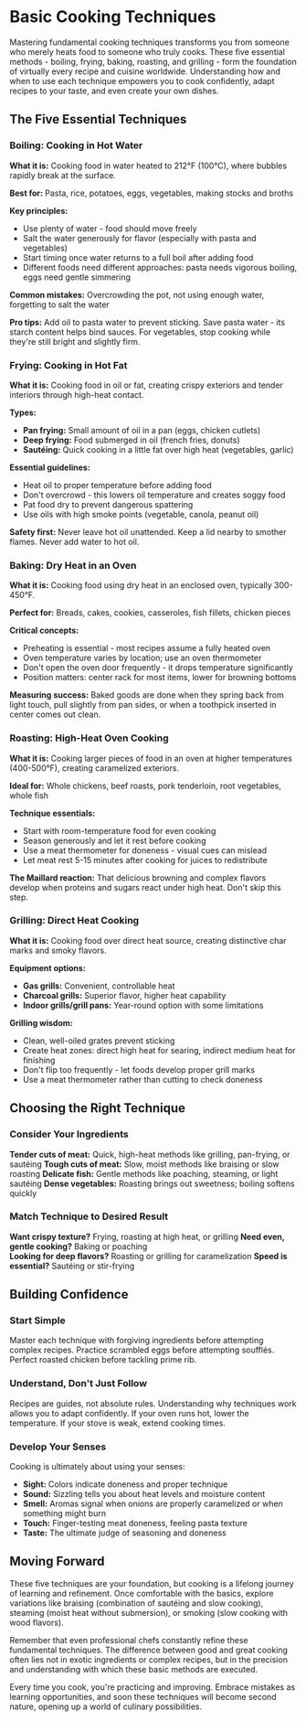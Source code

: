 # Basic Cooking Techniques

Mastering fundamental cooking techniques transforms you from someone who merely heats food to someone who truly cooks. These five essential methods - boiling, frying, baking, roasting, and grilling - form the foundation of virtually every recipe and cuisine worldwide. Understanding how and when to use each technique empowers you to cook confidently, adapt recipes to your taste, and even create your own dishes.

## The Five Essential Techniques

### Boiling: Cooking in Hot Water

**What it is:** Cooking food in water heated to 212°F (100°C), where bubbles rapidly break at the surface.

**Best for:** Pasta, rice, potatoes, eggs, vegetables, making stocks and broths

**Key principles:**
- Use plenty of water - food should move freely
- Salt the water generously for flavor (especially with pasta and vegetables)  
- Start timing once water returns to a full boil after adding food
- Different foods need different approaches: pasta needs vigorous boiling, eggs need gentle simmering

**Common mistakes:** Overcrowding the pot, not using enough water, forgetting to salt the water

**Pro tips:** Add oil to pasta water to prevent sticking. Save pasta water - its starch content helps bind sauces. For vegetables, stop cooking while they're still bright and slightly firm.

### Frying: Cooking in Hot Fat

**What it is:** Cooking food in oil or fat, creating crispy exteriors and tender interiors through high-heat contact.

**Types:**
- **Pan frying:** Small amount of oil in a pan (eggs, chicken cutlets)
- **Deep frying:** Food submerged in oil (french fries, donuts)  
- **Sautéing:** Quick cooking in a little fat over high heat (vegetables, garlic)

**Essential guidelines:**
- Heat oil to proper temperature before adding food
- Don't overcrowd - this lowers oil temperature and creates soggy food
- Pat food dry to prevent dangerous spattering
- Use oils with high smoke points (vegetable, canola, peanut oil)

**Safety first:** Never leave hot oil unattended. Keep a lid nearby to smother flames. Never add water to hot oil.

### Baking: Dry Heat in an Oven

**What it is:** Cooking food using dry heat in an enclosed oven, typically 300-450°F.

**Perfect for:** Breads, cakes, cookies, casseroles, fish fillets, chicken pieces

**Critical concepts:**
- Preheating is essential - most recipes assume a fully heated oven
- Oven temperature varies by location; use an oven thermometer
- Don't open the oven door frequently - it drops temperature significantly
- Position matters: center rack for most items, lower for browning bottoms

**Measuring success:** Baked goods are done when they spring back from light touch, pull slightly from pan sides, or when a toothpick inserted in center comes out clean.

### Roasting: High-Heat Oven Cooking

**What it is:** Cooking larger pieces of food in an oven at higher temperatures (400-500°F), creating caramelized exteriors.

**Ideal for:** Whole chickens, beef roasts, pork tenderloin, root vegetables, whole fish

**Technique essentials:**
- Start with room-temperature food for even cooking
- Season generously and let it rest before cooking
- Use a meat thermometer for doneness - visual cues can mislead
- Let meat rest 5-15 minutes after cooking for juices to redistribute

**The Maillard reaction:** That delicious browning and complex flavors develop when proteins and sugars react under high heat. Don't skip this step.

### Grilling: Direct Heat Cooking

**What it is:** Cooking food over direct heat source, creating distinctive char marks and smoky flavors.

**Equipment options:**
- **Gas grills:** Convenient, controllable heat
- **Charcoal grills:** Superior flavor, higher heat capability
- **Indoor grills/grill pans:** Year-round option with some limitations

**Grilling wisdom:**
- Clean, well-oiled grates prevent sticking
- Create heat zones: direct high heat for searing, indirect medium heat for finishing
- Don't flip too frequently - let foods develop proper grill marks
- Use a meat thermometer rather than cutting to check doneness

## Choosing the Right Technique

### Consider Your Ingredients

**Tender cuts of meat:** Quick, high-heat methods like grilling, pan-frying, or sautéing
**Tough cuts of meat:** Slow, moist methods like braising or slow roasting
**Delicate fish:** Gentle methods like poaching, steaming, or light sautéing
**Dense vegetables:** Roasting brings out sweetness; boiling softens quickly

### Match Technique to Desired Result

**Want crispy texture?** Frying, roasting at high heat, or grilling
**Need even, gentle cooking?** Baking or poaching  
**Looking for deep flavors?** Roasting or grilling for caramelization
**Speed is essential?** Sautéing or stir-frying

## Building Confidence

### Start Simple

Master each technique with forgiving ingredients before attempting complex recipes. Practice scrambled eggs before attempting soufflés. Perfect roasted chicken before tackling prime rib.

### Understand, Don't Just Follow

Recipes are guides, not absolute rules. Understanding why techniques work allows you to adapt confidently. If your oven runs hot, lower the temperature. If your stove is weak, extend cooking times.

### Develop Your Senses

Cooking is ultimately about using your senses:
- **Sight:** Colors indicate doneness and proper technique
- **Sound:** Sizzling tells you about heat levels and moisture content  
- **Smell:** Aromas signal when onions are properly caramelized or when something might burn
- **Touch:** Finger-testing meat doneness, feeling pasta texture
- **Taste:** The ultimate judge of seasoning and doneness

## Moving Forward

These five techniques are your foundation, but cooking is a lifelong journey of learning and refinement. Once comfortable with the basics, explore variations like braising (combination of sautéing and slow cooking), steaming (moist heat without submersion), or smoking (slow cooking with wood flavors).

Remember that even professional chefs constantly refine these fundamental techniques. The difference between good and great cooking often lies not in exotic ingredients or complex recipes, but in the precision and understanding with which these basic methods are executed.

Every time you cook, you're practicing and improving. Embrace mistakes as learning opportunities, and soon these techniques will become second nature, opening up a world of culinary possibilities.
